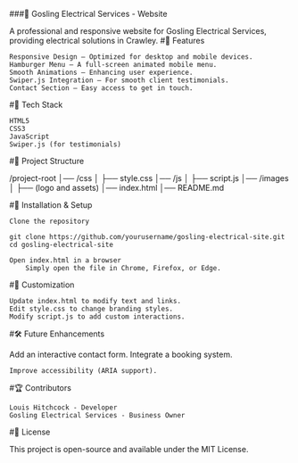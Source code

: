 
###🚀 Gosling Electrical Services - Website

A professional and responsive website for Gosling Electrical Services, providing electrical solutions in Crawley.
#📌 Features

    Responsive Design – Optimized for desktop and mobile devices.
    Hamburger Menu – A full-screen animated mobile menu.
    Smooth Animations – Enhancing user experience.
    Swiper.js Integration – For smooth client testimonials.
    Contact Section – Easy access to get in touch.

#🔧 Tech Stack

    HTML5
    CSS3
    JavaScript
    Swiper.js (for testimonials)


#📂 Project Structure

/project-root
│── /css
│   ├── style.css
│── /js
│   ├── script.js
│── /images
│   ├── (logo and assets)
│── index.html
│── README.md

#🚀 Installation & Setup

    Clone the repository

    git clone https://github.com/yourusername/gosling-electrical-site.git
    cd gosling-electrical-site

    Open index.html in a browser
        Simply open the file in Chrome, Firefox, or Edge.

#🎨 Customization

    Update index.html to modify text and links.
    Edit style.css to change branding styles.
    Modify script.js to add custom interactions.

#🛠 Future Enhancements

Add an interactive contact form.
Integrate a booking system.

    Improve accessibility (ARIA support).

#🏆 Contributors

    Louis Hitchcock - Developer
    Gosling Electrical Services - Business Owner

#📜 License

This project is open-source and available under the MIT License.